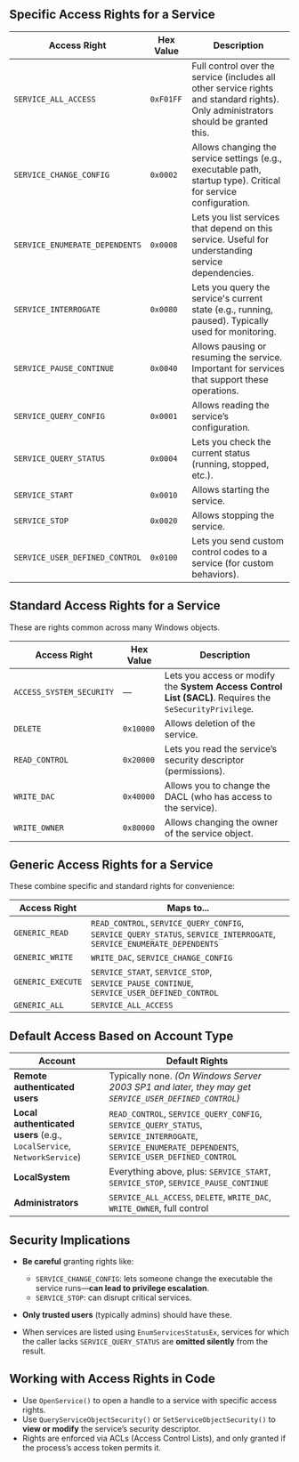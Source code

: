 ##  **Specific Access Rights for a Service**

| **Access Right**               | **Hex Value** | **Description**                                                                                                                    |
| ------------------------------ | ------------- | ---------------------------------------------------------------------------------------------------------------------------------- |
| `SERVICE_ALL_ACCESS`           | `0xF01FF`     | Full control over the service (includes all other service rights and standard rights). Only administrators should be granted this. |
| `SERVICE_CHANGE_CONFIG`        | `0x0002`      | Allows changing the service settings (e.g., executable path, startup type). Critical for service configuration.                    |
| `SERVICE_ENUMERATE_DEPENDENTS` | `0x0008`      | Lets you list services that depend on this service. Useful for understanding service dependencies.                                 |
| `SERVICE_INTERROGATE`          | `0x0080`      | Lets you query the service's current state (e.g., running, paused). Typically used for monitoring.                                 |
| `SERVICE_PAUSE_CONTINUE`       | `0x0040`      | Allows pausing or resuming the service. Important for services that support these operations.                                      |
| `SERVICE_QUERY_CONFIG`         | `0x0001`      | Allows reading the service’s configuration.                                                                                        |
| `SERVICE_QUERY_STATUS`         | `0x0004`      | Lets you check the current status (running, stopped, etc.).                                                                        |
| `SERVICE_START`                | `0x0010`      | Allows starting the service.                                                                                                       |
| `SERVICE_STOP`                 | `0x0020`      | Allows stopping the service.                                                                                                       |
| `SERVICE_USER_DEFINED_CONTROL` | `0x0100`      | Lets you send custom control codes to a service (for custom behaviors).                                                            |


##  **Standard Access Rights for a Service**

These are rights common across many Windows objects.

| **Access Right**         | **Hex Value** | **Description**                                                                                          |
| ------------------------ | ------------- | -------------------------------------------------------------------------------------------------------- |
| `ACCESS_SYSTEM_SECURITY` | —             | Lets you access or modify the **System Access Control List (SACL)**. Requires the `SeSecurityPrivilege`. |
| `DELETE`                 | `0x10000`     | Allows deletion of the service.                                                                          |
| `READ_CONTROL`           | `0x20000`     | Lets you read the service’s security descriptor (permissions).                                           |
| `WRITE_DAC`              | `0x40000`     | Allows you to change the DACL (who has access to the service).                                           |
| `WRITE_OWNER`            | `0x80000`     | Allows changing the owner of the service object.                                                         |



##  **Generic Access Rights for a Service**

These combine specific and standard rights for convenience:

| **Access Right**  | **Maps to...**                                                                                                        |
| ----------------- | --------------------------------------------------------------------------------------------------------------------- |
| `GENERIC_READ`    | `READ_CONTROL`, `SERVICE_QUERY_CONFIG`, `SERVICE_QUERY_STATUS`, `SERVICE_INTERROGATE`, `SERVICE_ENUMERATE_DEPENDENTS` |
| `GENERIC_WRITE`   | `WRITE_DAC`, `SERVICE_CHANGE_CONFIG`                                                                                  |
| `GENERIC_EXECUTE` | `SERVICE_START`, `SERVICE_STOP`, `SERVICE_PAUSE_CONTINUE`, `SERVICE_USER_DEFINED_CONTROL`                             |
| `GENERIC_ALL`     | `SERVICE_ALL_ACCESS`                                                                                                  |



## **Default Access Based on Account Type**

| **Account**                                                            | **Default Rights**                                                                                                                                    |
| ---------------------------------------------------------------------- | ----------------------------------------------------------------------------------------------------------------------------------------------------- |
| **Remote authenticated users**                                         | Typically none. *(On Windows Server 2003 SP1 and later, they may get `SERVICE_USER_DEFINED_CONTROL`)*                                                 |
| **Local authenticated users** (e.g., `LocalService`, `NetworkService`) | `READ_CONTROL`, `SERVICE_QUERY_CONFIG`, `SERVICE_QUERY_STATUS`, `SERVICE_INTERROGATE`, `SERVICE_ENUMERATE_DEPENDENTS`, `SERVICE_USER_DEFINED_CONTROL` |
| **LocalSystem**                                                        | Everything above, plus: `SERVICE_START`, `SERVICE_STOP`, `SERVICE_PAUSE_CONTINUE`                                                                     |
| **Administrators**                                                     | `SERVICE_ALL_ACCESS`, `DELETE`, `WRITE_DAC`, `WRITE_OWNER`, full control                                                                              |


## **Security Implications**

* **Be careful** granting rights like:

  * `SERVICE_CHANGE_CONFIG`: lets someone change the executable the service runs—**can lead to privilege escalation**.
  * `SERVICE_STOP`: can disrupt critical services.
* **Only trusted users** (typically admins) should have these.
* When services are listed using `EnumServicesStatusEx`, services for which the caller lacks `SERVICE_QUERY_STATUS` are **omitted silently** from the result.


## **Working with Access Rights in Code**

* Use `OpenService()` to open a handle to a service with specific access rights.
* Use `QueryServiceObjectSecurity()` or `SetServiceObjectSecurity()` to **view or modify** the service’s security descriptor.
* Rights are enforced via ACLs (Access Control Lists), and only granted if the process’s access token permits it.

